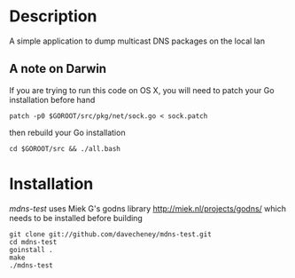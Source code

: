 Description
===========

A simple application to dump multicast DNS packages on the local lan

A note on Darwin
----------------

If you are trying to run this code on OS X, you will need to patch your Go installation before hand

    patch -p0 $GOROOT/src/pkg/net/sock.go < sock.patch 

then rebuild your Go installation

    cd $GOROOT/src && ./all.bash

Installation
============

_mdns-test_ uses Miek G's godns library http://miek.nl/projects/godns/ which needs to be installed before building

    git clone git://github.com/davecheney/mdns-test.git
    cd mdns-test
    goinstall .
    make
    ./mdns-test

